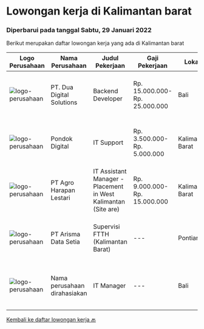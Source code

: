 
  # Lowongan kerja di Kalimantan barat

  ### Diperbarui pada tanggal Sabtu, 29 Januari 2022

  Berikut merupakan daftar lowongan kerja yang ada di Kalimantan barat

  |Logo Perusahaan | Nama Perusahaan | Judul Pekerjaan | Gaji Pekerjaan | Lokasi | Deskripsi | Tanggal diunggah | Pranala |
  | -------------- | --------------- | --------------- | --------- | --------- | -------------- | ------- | ----------- |
  |![logo-perusahaan](https://image-service-cdn.seek.com.au/0638cd50f0312ef2e7a06e1345329bde78c1e918/ee4dce1061f3f616224767ad58cb2fc751b8d2dc)|PT. Dua Digital Solutions|Backend Developer|Rp. 15.000.000-Rp. 25.000.000|Bali|Hello tech Indonesia,We hiring a new backend developer to our team. If the questions below resonates with you, maybe you are the one we're looking...|Rabu, 26 Januari 2022|https://www.jobstreet.co.id/id/job/backend-developer-3770984?token=0~20dc0b31-b68f-444b-af68-3ebfd49bec0e&sectionRank=1&jobId=jobstreet-id-job-3770984|
|![logo-perusahaan](https://image-service-cdn.seek.com.au/ebebf823945664c9a4916de48d8393af7e3b46f1/ee4dce1061f3f616224767ad58cb2fc751b8d2dc)|Pondok Digital|IT Support|Rp. 3.500.000-Rp. 5.000.000|Kalimantan Barat|Kualifikasi : Minimal Lulusan D3 Informatika Tanggung jawab : Santri Professional Membuat aplikasi / program desktop/web/android Membuat sistem...|Sabtu, 22 Januari 2022|https://www.jobstreet.co.id/id/job/it-support-3747316?token=0~20dc0b31-b68f-444b-af68-3ebfd49bec0e&sectionRank=2&jobId=jobstreet-id-job-3747316|
|![logo-perusahaan](https://image-service-cdn.seek.com.au/cf504cf0fd63cff79d8947c0ec301d1bfb683f57/ee4dce1061f3f616224767ad58cb2fc751b8d2dc)|PT Agro Harapan Lestari|IT Assistant Manager - Placement in West Kalimantan (Site are)|Rp. 9.000.000-Rp. 15.000.000|Kalimantan Barat|Requirements: Candidate must possess at least Bachelor's Degree in Engineering (Computer/Telecommunication) or equivalent. At least 5 Year(s) of...|Senin, 17 Januari 2022|https://www.jobstreet.co.id/id/job/it-assistant-manager-placement-in-west-kalimantan-site-are-3758202?token=0~20dc0b31-b68f-444b-af68-3ebfd49bec0e&sectionRank=3&jobId=jobstreet-id-job-3758202|
|![logo-perusahaan](https://image-service-cdn.seek.com.au/aec0a3bf1b6ccba08af686798212da7bb1f32b84/ee4dce1061f3f616224767ad58cb2fc751b8d2dc)|PT Arisma Data Setia|Supervisi FTTH (Kalimantan Barat)|---|Pontianak|Melakukan survey dan supervisi OSP dilokasi project  Mampu membuat design dan gambar jaringan FTTH Melakukan implementasi PEK OSP Melakukan FTTH ...|Minggu, 09 Januari 2022|https://www.jobstreet.co.id/id/job/supervisi-ftth-kalimantan-barat-3738170?token=0~20dc0b31-b68f-444b-af68-3ebfd49bec0e&sectionRank=4&jobId=jobstreet-id-job-3738170|
|![logo-perusahaan](https://us.123rf.com/450wm/pavelstasevich/pavelstasevich1811/pavelstasevich181101027/112815900-stock-vector-no-image-available-icon-flat-vector.jpg?ver=6)|Nama perusahaan dirahasiakan|IT Manager|---|Bali|Pendidikan minimal S1 segala jurusan Memiliki pengetahuan mengenai PHP dan bahasa pemrograman lainnya atau menguasai jaringan Gaji negotiable...|Senin, 03 Januari 2022|https://www.jobstreet.co.id/id/job/it-manager-3739008?token=0~20dc0b31-b68f-444b-af68-3ebfd49bec0e&sectionRank=5&jobId=jobstreet-id-job-3739008|


  [Kembali ke daftar lowongan kerja 🔙](../README.md#daftar-lowongan-kerja)
  